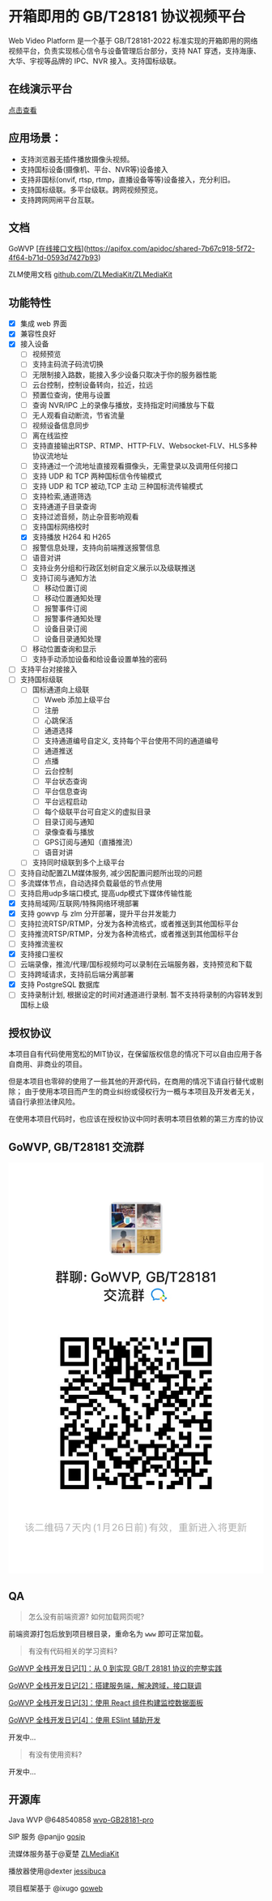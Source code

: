 # 开箱即用的 GB/T28181 协议视频平台

Web Video Platform 是一个基于 GB/T28181-2022 标准实现的开箱即用的网络视频平台，负责实现核心信令与设备管理后台部分，支持 NAT 穿透，支持海康、大华、宇视等品牌的 IPC、NVR 接入。支持国标级联。

## 在线演示平台

[点击查看](http://wvp.golang.space/)


## 应用场景：
+ 支持浏览器无插件播放摄像头视频。
+ 支持国标设备(摄像机、平台、NVR等)设备接入
+ 支持非国标(onvif, rtsp, rtmp，直播设备等等)设备接入，充分利旧。
+ 支持国标级联。多平台级联。跨网视频预览。
+ 支持跨网网闸平台互联。

## 文档

GoWVP [[在线接口文档](apifox.com/apidoc/shared-7b67c918-5f72-4f64-b71d-0593d7427b93)](https://apifox.com/apidoc/shared-7b67c918-5f72-4f64-b71d-0593d7427b93)

ZLM使用文档 [github.com/ZLMediaKit/ZLMediaKit](https://github.com/ZLMediaKit/ZLMediaKit)

## 功能特性
- [x] 集成 web 界面
- [x] 兼容性良好
- [x] 接入设备
  - [ ] 视频预览
  - [ ] 支持主码流子码流切换
  - [ ] 无限制接入路数，能接入多少设备只取决于你的服务器性能
  - [ ] 云台控制，控制设备转向，拉近，拉远
  - [ ] 预置位查询，使用与设置
  - [ ] 查询 NVR/IPC 上的录像与播放，支持指定时间播放与下载
  - [ ] 无人观看自动断流，节省流量
  - [ ] 视频设备信息同步
  - [ ] 离在线监控
  - [ ] 支持直接输出RTSP、RTMP、HTTP-FLV、Websocket-FLV、HLS多种协议流地址
  - [ ] 支持通过一个流地址直接观看摄像头，无需登录以及调用任何接口
  - [ ] 支持 UDP 和 TCP 两种国标信令传输模式
  - [ ] 支持 UDP 和 TCP 被动,TCP 主动 三种国标流传输模式
  - [ ] 支持检索,通道筛选
  - [ ] 支持通道子目录查询
  - [ ] 支持过滤音频，防止杂音影响观看
  - [ ] 支持国标网络校时
  - [x] 支持播放 H264 和 H265
  - [ ] 报警信息处理，支持向前端推送报警信息
  - [ ] 语音对讲
  - [ ] 支持业务分组和行政区划树自定义展示以及级联推送
  - [ ] 支持订阅与通知方法
    - [ ] 移动位置订阅
    - [ ] 移动位置通知处理
    - [ ] 报警事件订阅
    - [ ] 报警事件通知处理
    - [ ] 设备目录订阅
    - [ ] 设备目录通知处理
  -  [ ] 移动位置查询和显示
  - [ ] 支持手动添加设备和给设备设置单独的密码
-  [ ] 支持平台对接接入
-  [ ] 支持国标级联
  - [ ] 国标通道向上级联
    - [ ] Wweb 添加上级平台
    - [ ] 注册
    - [ ] 心跳保活
    - [ ] 通道选择
    - [ ] 支持通道编号自定义, 支持每个平台使用不同的通道编号
    - [ ] 通道推送
    - [ ] 点播
    - [ ] 云台控制
    - [ ] 平台状态查询
    - [ ] 平台信息查询
    - [ ] 平台远程启动
    - [ ] 每个级联平台可自定义的虚拟目录
    - [ ] 目录订阅与通知
    - [ ] 录像查看与播放
    - [ ] GPS订阅与通知（直播推流）
    - [ ] 语音对讲
  - [ ] 支持同时级联到多个上级平台
- [ ] 支持自动配置ZLM媒体服务, 减少因配置问题所出现的问题
- [ ] 多流媒体节点，自动选择负载最低的节点使用
- [ ] 支持启用udp多端口模式, 提高udp模式下媒体传输性能
- [x] 支持局域网/互联网/特殊网络环境部署
- [x] 支持 gowvp 与 zlm 分开部署，提升平台并发能力
- [ ] 支持拉流RTSP/RTMP，分发为各种流格式，或者推送到其他国标平台
- [ ] 支持推流RTSP/RTMP，分发为各种流格式，或者推送到其他国标平台
- [ ] 支持推流鉴权
- [x] 支持接口鉴权
- [ ] 云端录像，推流/代理/国标视频均可以录制在云端服务器，支持预览和下载
- [ ] 支持跨域请求，支持前后端分离部署
- [x] 支持 PostgreSQL 数据库
- [ ] 支持录制计划, 根据设定的时间对通道进行录制. 暂不支持将录制的内容转发到国标上级

## 授权协议
本项目自有代码使用宽松的MIT协议，在保留版权信息的情况下可以自由应用于各自商用、非商业的项目。

但是本项目也零碎的使用了一些其他的开源代码，在商用的情况下请自行替代或剔除； 由于使用本项目而产生的商业纠纷或侵权行为一概与本项目及开发者无关，请自行承担法律风险。

在使用本项目代码时，也应该在授权协议中同时表明本项目依赖的第三方库的协议

## GoWVP, GB/T28181 交流群
![](./wechat.jpg)

## QA

> 怎么没有前端资源? 如何加载网页呢?

前端资源打包后放到项目根目录，重命名为 `www` 即可正常加载。

> 有没有代码相关的学习资料?

[GoWVP 全栈开发日记[1]：从 0 到实现 GB/T 28181 协议的完整实践](https://juejin.cn/post/7456722441395568651)

[GoWVP 全栈开发日记[2]：搭建服务端，解决跨域，接口联调](https://juejin.cn/post/7456796962120417314)

[GoWVP 全栈开发日记[3]：使用 React 组件构建监控数据面板](https://juejin.cn/post/7457228085826764834)

[GoWVP 全栈开发日记[4]：使用 ESlint 辅助开发](https://juejin.cn/post/7461539078111789108)

开发中...

> 有没有使用资料?

开发中...


## 开源库
Java WVP @648540858 [wvp-GB28181-pro](https://github.com/648540858/wvp-GB28181-pro)

SIP 服务 @panjjo [gosip](https://github.com/panjjo/gosip)

流媒体服务基于@夏楚 [ZLMediaKit](https://github.com/ZLMediaKit/ZLMediaKit)

播放器使用@dexter [jessibuca](https://github.com/langhuihui/jessibuca/tree/v3)

项目框架基于 @ixugo [goweb](https://github.com/ixugo/goweb)